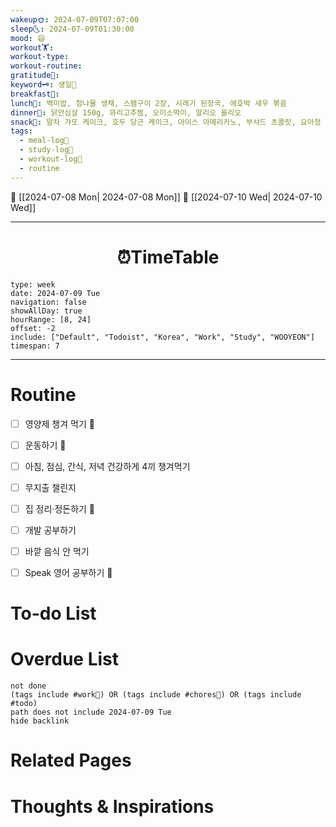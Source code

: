 ```yaml
---
wakeup🌞: 2024-07-09T07:07:00
sleep🌜: 2024-07-09T01:30:00
mood: 😄
workout🏋️: 
workout-type: 
workout-routine: 
gratitude🙏: 
keyword🗝️: 생일🍰
breakfast🍳: 
lunch🍚: 백미밥, 참나물 생채, 스팸구이 2장, 시래기 된장국, 애호박 새우 볶음
dinner🥗: 닭안심살 150g, 꽈리고추찜, 오이소박이, 알리오 올리오
snack🍬: 말차 갸또 케이크, 호두 당근 케이크, 아이스 아메리카노, 부샤드 초콜릿, 요아정 벌꿀 생체리
tags:
  - meal-log📝
  - study-log📓
  - workout-log💪
  - routine
---
```


🔺 [[2024-07-08 Mon| 2024-07-08 Mon]]
🔻 [[2024-07-10 Wed| 2024-07-10 Wed]]
___
<h1> <center>⏰TimeTable </center> </h1>

```gEvent
type: week
date: 2024-07-09 Tue
navigation: false
showAllDay: true
hourRange: [8, 24]
offset: -2
include: ["Default", "Todoist", "Korea", "Work", "Study", "WOOYEON"]
timespan: 7
```

--- 


# Routine 

- [ ] 영양제 챙겨 먹기 🔼 
- [ ] 운동하기 🔼
- [ ] 아침, 점심, 간식, 저녁 건강하게 4끼 챙겨먹기
- [ ] 무지출 챌린지 
- [ ] 집 정리·정돈하기 🔼
- [ ] 개발 공부하기
- [ ] 바깥 음식 안 먹기 
- [ ] Speak 영어 공부하기 🔼 


# To-do List


# Overdue List
```tasks
not done
(tags include #work💼) OR (tags include #chores🧺) OR (tags include #todo)
path does not include 2024-07-09 Tue
hide backlink
```

# Related Pages



# Thoughts & Inspirations

